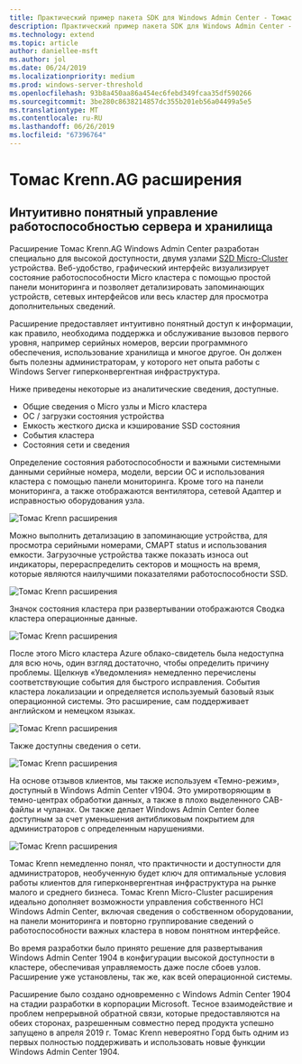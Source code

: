 ```yaml
---
title: Практический пример пакета SDK для Windows Admin Center - Томас Krenn
description: Практический пример пакета SDK для Windows Admin Center - Томас Krenn
ms.technology: extend
ms.topic: article
author: daniellee-msft
ms.author: jol
ms.date: 06/24/2019
ms.localizationpriority: medium
ms.prod: windows-server-threshold
ms.openlocfilehash: 93b8a450aa86a454ec6febd349fcaa35df590266
ms.sourcegitcommit: 3be280c8638214857dc355b201eb56a04499a5e5
ms.translationtype: MT
ms.contentlocale: ru-RU
ms.lasthandoff: 06/26/2019
ms.locfileid: "67396764"
---
```

# <a name="thomas-krennag-extension"></a>Томас Krenn.AG расширения

## <a name="intuitive-server-and-storage-health-management"></a>Интуитивно понятный управление работоспособностью сервера и хранилища

Расширение Томас Krenn.AG Windows Admin Center разработан специально для высокой доступности, двумя узлами [S2D Micro-Cluster](https://www.thomas-krenn.com/en/products/application/software-defined-storage/s2d-micro-cluster.html) устройства. Веб-удобство, графический интерфейс визуализирует состояние работоспособности Micro кластера с помощью простой панели мониторинга и позволяет детализировать запоминающих устройств, сетевых интерфейсов или весь кластер для просмотра дополнительных сведений.

Расширение предоставляет интуитивно понятный доступ к информации, как правило, необходима поддержка и обслуживание вызовов первого уровня, например серийных номеров, версии программного обеспечения, использование хранилища и многое другое. Он должен быть полезны администраторам, у которого нет опыта работы с Windows Server гиперконвергентная инфраструктура.

Ниже приведены некоторые из аналитические сведения, доступные.
- Общие сведения о Micro узлы и Micro кластера
- ОС / загрузки состояния устройства
- Емкость жесткого диска и кэширование SSD состояния
- События кластера
- Состояния сети и сведения

Определение состояния работоспособности и важными системными данными серийные номера, модели, версии ОС и использования кластера с помощью панели мониторинга. Кроме того на панели мониторинга, а также отображаются вентилятора, сетевой Адаптер и исправностью оборудования узла.

![Томас Krenn расширения](../../media/extend-case-study-thomas-krenn/thomas-krenn-1.png)

Можно выполнить детализацию в запоминающие устройства, для просмотра серийными номерами, СМАРТ status и использования емкости. Загрузочные устройства также показать износа out индикаторы, перераспределить секторов и мощность на время, которые являются наилучшими показателями работоспособности SSD.

![Томас Krenn расширения](../../media/extend-case-study-thomas-krenn/thomas-krenn-2.png)

Значок состояния кластера при развертывании отображаются Сводка кластера операционные данные.

![Томас Krenn расширения](../../media/extend-case-study-thomas-krenn/thomas-krenn-3.png)

После этого Micro кластера Azure облако-свидетель была недоступна для всю ночь, один взгляд достаточно, чтобы определить причину проблемы. Щелкнув «Уведомления» немедленно перечислены соответствующие события для быстрого исправления. События кластера локализации и определяется используемый базовый язык операционной системы. Это расширение, сам поддерживает английском и немецком языках.

![Томас Krenn расширения](../../media/extend-case-study-thomas-krenn/thomas-krenn-4.png)

Также доступны сведения о сети.

![Томас Krenn расширения](../../media/extend-case-study-thomas-krenn/thomas-krenn-5.png)

На основе отзывов клиентов, мы также используем «Темно-режим», доступный в Windows Admin Center v1904. Это умиротворяющим в темно-центрах обработки данных, а также в плохо выделенного CAB-файлы и чуланах. Он также делает Windows Admin Center более доступным за счет уменьшения антибликовым покрытием для администраторов с определенным нарушениями.

![Томас Krenn расширения](../../media/extend-case-study-thomas-krenn/thomas-krenn-6.png)

Томас Krenn немедленно понял, что практичности и доступности для администраторов, необученную будет ключ для оптимальные условия работы клиентов для гиперконвергентная инфраструктура на рынке малого и среднего бизнеса. Томас Krenn Micro-Cluster расширения идеально дополняет возможности управления собственного HCI Windows Admin Center, включая сведения о собственном оборудовании, на панели мониторинга и повторно группирование сведений о работоспособности важных кластера в новом понятном интерфейсе.

Во время разработки было принято решение для развертывания Windows Admin Center 1904 в конфигурации высокой доступности в кластере, обеспечивая управляемость даже после сбоев узлов. Расширение уже установлены, так же, как всей операционной системы.

Расширение было создано одновременно с Windows Admin Center 1904 на стадии разработки в корпорации Microsoft. Тесное взаимодействие и проблем непрерывной обратной связи, которые предоставляются на обеих сторонах, разрешенным совместно перед продукта успешно запущено в апреля 2019 г. Томас Krenn невероятно Горд быть одним из первых полностью поддерживать и использовать новые функции Windows Admin Center 1904.
